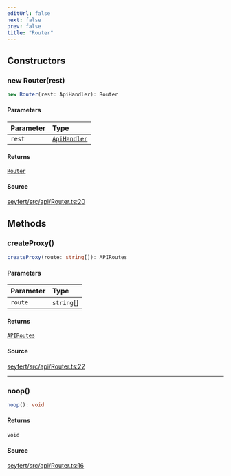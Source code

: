 ```yaml
---
editUrl: false
next: false
prev: false
title: "Router"
---
```


## Constructors

### new Router(rest)

```ts
new Router(rest: ApiHandler): Router
```

#### Parameters

| Parameter | Type |
| :------ | :------ |
| `rest` | [`ApiHandler`](/api/classes/apihandler/) |

#### Returns

[`Router`](/api/classes/router/)

#### Source

[seyfert/src/api/Router.ts:20](https://github.com/potoland/potocuit/blob/fe122a1/src/api/Router.ts#L20)

## Methods

### createProxy()

```ts
createProxy(route: string[]): APIRoutes
```

#### Parameters

| Parameter | Type |
| :------ | :------ |
| `route` | `string`[] |

#### Returns

[`APIRoutes`](/api/type-aliases/apiroutes/)

#### Source

[seyfert/src/api/Router.ts:22](https://github.com/potoland/potocuit/blob/fe122a1/src/api/Router.ts#L22)

***

### noop()

```ts
noop(): void
```

#### Returns

`void`

#### Source

[seyfert/src/api/Router.ts:16](https://github.com/potoland/potocuit/blob/fe122a1/src/api/Router.ts#L16)
